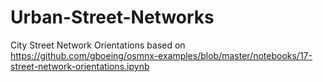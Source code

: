 # Urban-Street-Networks
City Street Network Orientations based on https://github.com/gboeing/osmnx-examples/blob/master/notebooks/17-street-network-orientations.ipynb
